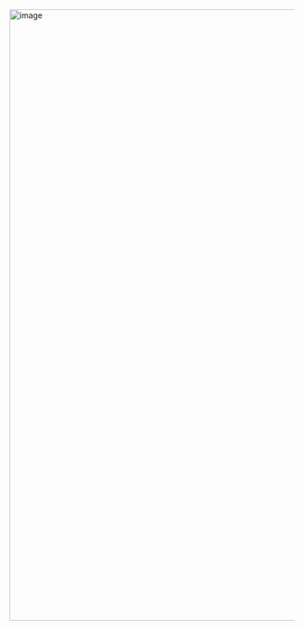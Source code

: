 <img width="1919" height="1079" alt="image" src="https://github.com/user-attachments/assets/7ec69f48-7bc8-47a4-9483-c8e3c7f27024" />

